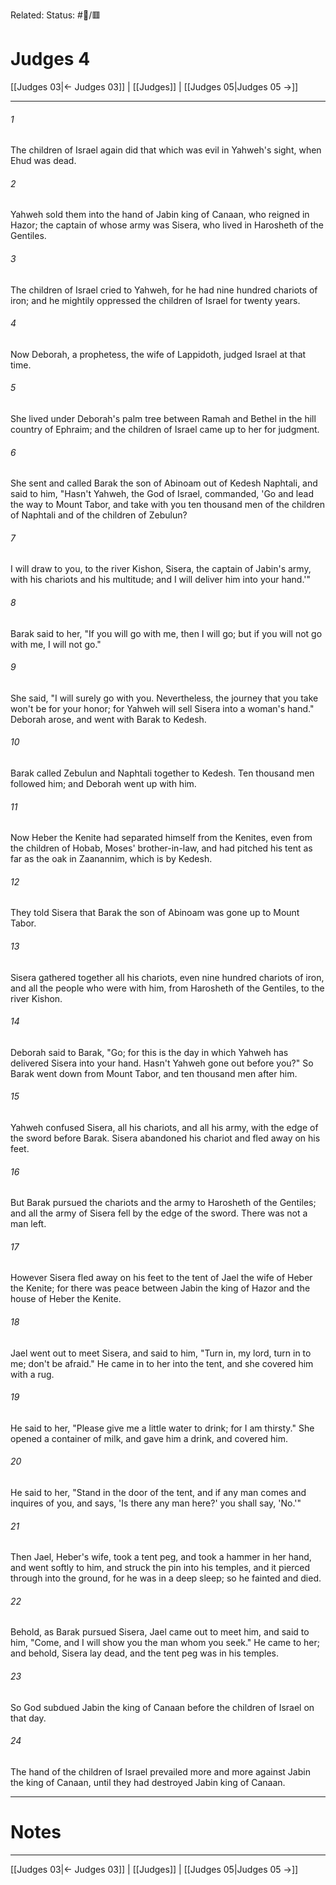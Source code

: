 Related:
Status: #📖/🟥
# Judges 4

[[Judges 03|← Judges 03]] | [[Judges]] | [[Judges 05|Judges 05 →]]
***



###### 1 
The children of Israel again did that which was evil in Yahweh's sight, when Ehud was dead. 

###### 2 
Yahweh sold them into the hand of Jabin king of Canaan, who reigned in Hazor; the captain of whose army was Sisera, who lived in Harosheth of the Gentiles. 

###### 3 
The children of Israel cried to Yahweh, for he had nine hundred chariots of iron; and he mightily oppressed the children of Israel for twenty years. 

###### 4 
Now Deborah, a prophetess, the wife of Lappidoth, judged Israel at that time. 

###### 5 
She lived under Deborah's palm tree between Ramah and Bethel in the hill country of Ephraim; and the children of Israel came up to her for judgment. 

###### 6 
She sent and called Barak the son of Abinoam out of Kedesh Naphtali, and said to him, "Hasn't Yahweh, the God of Israel, commanded, 'Go and lead the way to Mount Tabor, and take with you ten thousand men of the children of Naphtali and of the children of Zebulun? 

###### 7 
I will draw to you, to the river Kishon, Sisera, the captain of Jabin's army, with his chariots and his multitude; and I will deliver him into your hand.'" 

###### 8 
Barak said to her, "If you will go with me, then I will go; but if you will not go with me, I will not go." 

###### 9 
She said, "I will surely go with you. Nevertheless, the journey that you take won't be for your honor; for Yahweh will sell Sisera into a woman's hand." Deborah arose, and went with Barak to Kedesh. 

###### 10 
Barak called Zebulun and Naphtali together to Kedesh. Ten thousand men followed him; and Deborah went up with him. 

###### 11 
Now Heber the Kenite had separated himself from the Kenites, even from the children of Hobab, Moses' brother-in-law, and had pitched his tent as far as the oak in Zaanannim, which is by Kedesh. 

###### 12 
They told Sisera that Barak the son of Abinoam was gone up to Mount Tabor. 

###### 13 
Sisera gathered together all his chariots, even nine hundred chariots of iron, and all the people who were with him, from Harosheth of the Gentiles, to the river Kishon. 

###### 14 
Deborah said to Barak, "Go; for this is the day in which Yahweh has delivered Sisera into your hand. Hasn't Yahweh gone out before you?" So Barak went down from Mount Tabor, and ten thousand men after him. 

###### 15 
Yahweh confused Sisera, all his chariots, and all his army, with the edge of the sword before Barak. Sisera abandoned his chariot and fled away on his feet. 

###### 16 
But Barak pursued the chariots and the army to Harosheth of the Gentiles; and all the army of Sisera fell by the edge of the sword. There was not a man left. 

###### 17 
However Sisera fled away on his feet to the tent of Jael the wife of Heber the Kenite; for there was peace between Jabin the king of Hazor and the house of Heber the Kenite. 

###### 18 
Jael went out to meet Sisera, and said to him, "Turn in, my lord, turn in to me; don't be afraid." He came in to her into the tent, and she covered him with a rug. 

###### 19 
He said to her, "Please give me a little water to drink; for I am thirsty." She opened a container of milk, and gave him a drink, and covered him. 

###### 20 
He said to her, "Stand in the door of the tent, and if any man comes and inquires of you, and says, 'Is there any man here?' you shall say, 'No.'" 

###### 21 
Then Jael, Heber's wife, took a tent peg, and took a hammer in her hand, and went softly to him, and struck the pin into his temples, and it pierced through into the ground, for he was in a deep sleep; so he fainted and died. 

###### 22 
Behold, as Barak pursued Sisera, Jael came out to meet him, and said to him, "Come, and I will show you the man whom you seek." He came to her; and behold, Sisera lay dead, and the tent peg was in his temples. 

###### 23 
So God subdued Jabin the king of Canaan before the children of Israel on that day. 

###### 24 
The hand of the children of Israel prevailed more and more against Jabin the king of Canaan, until they had destroyed Jabin king of Canaan.

---
# Notes


***
[[Judges 03|← Judges 03]] | [[Judges]] | [[Judges 05|Judges 05 →]]
